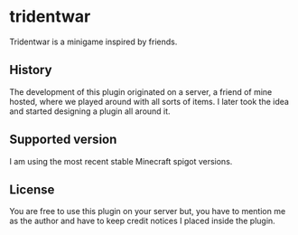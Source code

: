 # tridentwar
Tridentwar is a minigame inspired by friends.

## History
The development of this plugin originated on a server, a friend of mine hosted, where we played around with all sorts of items.
I later took the idea and started designing a plugin all around it.

## Supported version
I am using the most recent stable Minecraft spigot versions.

## License
You are free to use this plugin on your server but, you have to mention me as the author and have to keep credit notices I placed inside the plugin.


